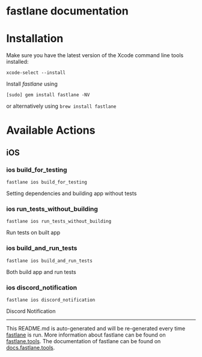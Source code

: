 fastlane documentation
================
# Installation

Make sure you have the latest version of the Xcode command line tools installed:

```
xcode-select --install
```

Install _fastlane_ using
```
[sudo] gem install fastlane -NV
```
or alternatively using `brew install fastlane`

# Available Actions
## iOS
### ios build_for_testing
```
fastlane ios build_for_testing
```
Setting dependencies and building app without tests
### ios run_tests_without_building
```
fastlane ios run_tests_without_building
```
Run tests on built app
### ios build_and_run_tests
```
fastlane ios build_and_run_tests
```
Both build app and run tests
### ios discord_notification
```
fastlane ios discord_notification
```
Discord Notification

----

This README.md is auto-generated and will be re-generated every time [fastlane](https://fastlane.tools) is run.
More information about fastlane can be found on [fastlane.tools](https://fastlane.tools).
The documentation of fastlane can be found on [docs.fastlane.tools](https://docs.fastlane.tools).
